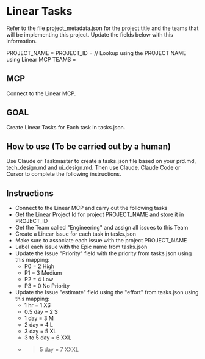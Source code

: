 # Linear Tasks
Refer to the file project_metadata.json for the project title and the teams that will be implementing this project. Update the fields below with this information.

PROJECT_NAME = <example>
PROJECT_ID = <example> // Lookup using the PROJECT NAME using Linear MCP
TEAMS = <teams>

## MCP
Connect to the Linear MCP.

## GOAL 
Create Linear Tasks for Each task in tasks.json.

## How to use (To be carried out by a human)
Use Claude or Taskmaster to create a tasks.json file based on your prd.md, tech_design.md and ui_design.md.
Then use Claude, Claude Code or Cursor to complete the following instructions.

## Instructions
- Connect to the Linear MCP and carry out the following tasks
- Get the Linear Project Id for project PROJECT_NAME and store it in PROJECT_ID 
- Get the Team called "Engineering" and assign all issues to this Team
- Create a Linear Issue for each task in tasks.json
- Make sure to associate each issue with the project PROJECT_NAME
- Label each issue with the Epic name from tasks.json
- Update the Issue "Priority" field with the priority from tasks.json using this mapping:
  - P0 = 2 High
  - P1 = 3 Medium
  - P2 = 4 Low
  - P3 = 0 No Priority
- Update the Issue "estimate" field using the "effort" from tasks.json using this mapping:
  - 1 hr = 1 XS
  - 0.5 day = 2 S
  - 1 day = 3 M
  - 2 day = 4 L
  - 3 day = 5 XL
  - 3 to 5 day = 6 XXL
  - >5 day = 7 XXXL
  


